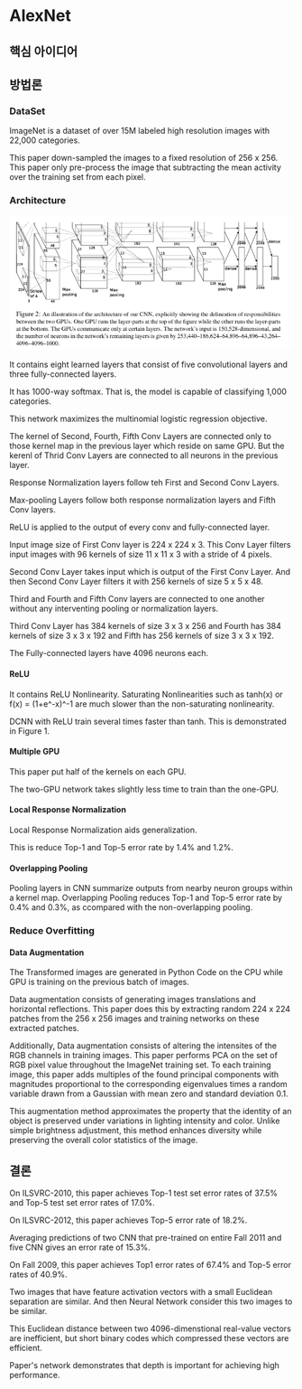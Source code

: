 # AlexNet

## 핵심 아이디어

## 방법론

### DataSet
ImageNet is a dataset of over 15M labeled high resolution images with 22,000 categories.

This paper down-sampled the images to a fixed resolution of 256 x 256. This paper only pre-process the image that subtracting the mean activity over the training set from each pixel.

### Architecture
![Figure2](image/Figure2.png)

It contains eight learned layers that consist of five convolutional layers and three fully-connected layers.

It has 1000-way softmax. That is, the model is capable of classifying 1,000 categories.

This network maximizes the multinomial logistic regression objective.

The kernel of Second, Fourth, Fifth Conv Layers are connected only to those kernel map in the previous layer which reside on same GPU. But the kerenl of Thrid Conv Layers are connected to all neurons in the previous layer.

Response Normalization layers follow teh First and Second Conv Layers.

Max-pooling Layers follow both response normalization layers and Fifth Conv layers.

ReLU is applied to the output of every conv and fully-connected layer.

Input image size of First Conv layer is 224 x 224 x 3. This Conv Layer filters input images with 96 kernels of size 11 x 11 x 3 with a stride of 4 pixels.

Second Conv Layer takes input which is output of the First Conv Layer. And then Second Conv Layer filters it with 256 kernels of size 5 x 5 x 48.

Third and Fourth and Fifth Conv layers are connected to one another without any interventing pooling or normalization layers.

Third Conv Layer has 384 kernels of size 3 x 3 x 256 and Fourth has 384 kernels of size 3 x 3 x 192 and Fifth has 256 kernels of size 3 x 3 x 192.

The Fully-connected layers have 4096 neurons each.

#### ReLU
It contains ReLU Nonlinearity. Saturating Nonlinearities such as tanh(x) or f(x) = (1+e^-x)^-1 are much slower than the non-saturating nonlinearity.

DCNN with ReLU train several times faster than tanh. This is demonstrated in Figure 1.

#### Multiple GPU
This paper put half of the kernels on each GPU.

The two-GPU network takes slightly less time to train than the one-GPU.

#### Local Response Normalization
Local Response Normalization aids generalization.

This is reduce Top-1 and Top-5 error rate by 1.4% and 1.2%.

#### Overlapping Pooling
Pooling layers in CNN summarize outputs from nearby neuron groups within a kernel map. Overlapping Pooling reduces Top-1 and Top-5 error rate by 0.4% and 0.3%, as ccompared with the non-overlapping pooling.

### Reduce Overfitting
#### Data Augmentation
The Transformed images are generated in Python Code on the CPU while GPU is training on the previous batch of images.

Data augmentation consists of generating images translations and horizontal reflections. This paper does this by extracting random 224 x 224 patches from the 256 x 256 images and training networks on these extracted patches.

Additionally, Data augmentation consists of altering the intensites of the RGB channels in training images. This paper performs PCA on the set of RGB pixel value throughout the ImageNet training set. To each training image, this paper adds multiples of the found principal components with magnitudes proportional to the corresponding eigenvalues times a random variable drawn from a Gaussian with mean zero and standard deviation 0.1.

This augmentation method approximates the property that the identity of an object is preserved under variations in lighting intensity and color. Unlike simple brightness adjustment, this method enhances diversity while preserving the overall color statistics of the image.

## 결론
On ILSVRC-2010, this paper achieves Top-1 test set error rates of 37.5% and Top-5 test set error rates of 17.0%.

On ILSVRC-2012, this paper achieves Top-5 error rate of 18.2%.

Averaging predictions of two CNN that pre-trained on entire Fall 2011 and five CNN gives an error rate of 15.3%.

On Fall 2009, this paper achieves Top1 error rates of 67.4% and Top-5 error rates of 40.9%.

Two images that have feature activation vectors with a small Euclidean separation are similar. And then Neural Network consider this two images to be similar.

This Euclidean distance between two 4096-dimenstional real-value vectors are inefficient, but short binary codes which compressed these vectors are efficient.

Paper's network demonstrates that depth is important for achieving high performance.
